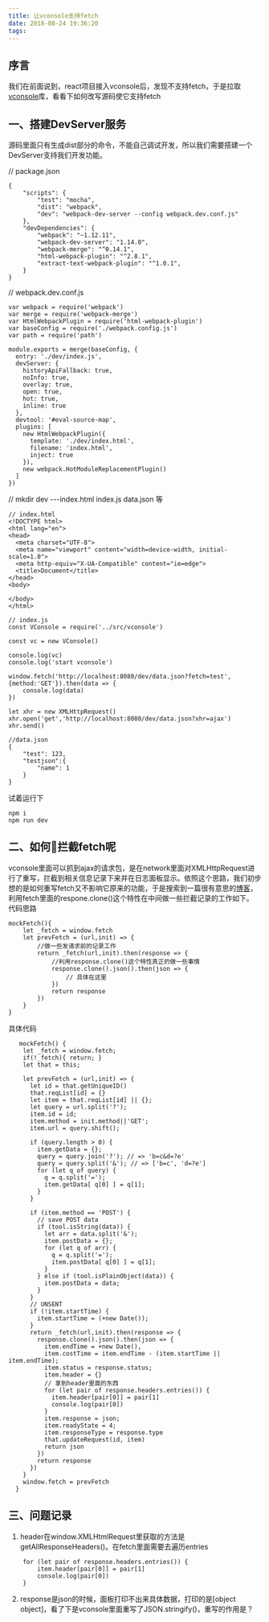 ```yaml
---
title: 让vconsole支持fetch
date: 2018-08-24 19:36:20
tags:
---
```


## 序言
我们在前面说到，react项目接入vconsole后，发现不支持fetch，于是拉取[vconsole](https://github.com/Tencent/vConsole)库，看看下如何改写源码使它支持fetch

## 一、搭建DevServer服务
源码里面只有生成dist部分的命令，不能自己调试开发，所以我们需要搭建一个DevServer支持我们开发功能。

// package.json
```
{
    "scripts": {
        "test": "mocha",
        "dist": "webpack",
        "dev": "webpack-dev-server --config webpack.dev.conf.js"
    },
    "devDependencies": {
        "webpack": "~1.12.11",
        "webpack-dev-server": "1.14.0",
        "webpack-merge": "^0.14.1",
        "html-webpack-plugin": "^2.8.1",
        "extract-text-webpack-plugin": "^1.0.1",
    }
}

```
// webpack.dev.conf.js
```
var webpack = require('webpack')
var merge = require('webpack-merge')
var HtmlWebpackPlugin = require('html-webpack-plugin')
var baseConfig = require('./webpack.config.js')
var path = require('path')

module.exports = merge(baseConfig, {
  entry: './dev/index.js',
  devServer: {
    historyApiFallback: true,
    noInfo: true,
    overlay: true,
    open: true,
    hot: true,
    inline: true
  },
  devtool: '#eval-source-map',
  plugins: [
    new HtmlWebpackPlugin({
      template: './dev/index.html',
      filename: 'index.html',
      inject: true
    }),
    new webpack.HotModuleReplacementPlugin()
  ]
})

```
// mkdir dev ---index.html index.js data.json 等
```
// index.html
<!DOCTYPE html>
<html lang="en">
<head>
  <meta charset="UTF-8">
  <meta name="viewport" content="width=device-width, initial-scale=1.0">
  <meta http-equiv="X-UA-Compatible" content="ie=edge">
  <title>Document</title>
</head>
<body>
  
</body>
</html>
```
```
// index.js
const VConsole = require('../src/vconsole')

const vc = new VConsole()

console.log(vc)
console.log('start vconsole')

window.fetch('http://localhost:8080/dev/data.json?fetch=test',{method:'GET'}).then(data => {
    console.log(data)
})

let xhr = new XMLHttpRequest()
xhr.open('get','http://localhost:8080/dev/data.json?xhr=ajax')
xhr.send()
```
```
//data.json
{
    "test": 123,
    "testjson":{
        "name": 1
    }
}
```
试着运行下
```
npm i
npm run dev
```

## 二、如何拦截fetch呢
vconsole里面可以抓到ajax的请求包，是在network里面对XMLHttpRequest进行了重写，拦截到相关信息记录下来并在日志面板显示。依照这个思路，我们初步想的是如何重写fetch又不影响它原来的功能，于是搜索到一篇很有意思的[博客](http://undefinedblog.com/how-to-intercept-fetch/)，利用fetch里面的respone.clone()这个特性在中间做一些拦截记录的工作如下。
代码思路
```
mockFetch(){
    let _fetch = window.fetch
    let prevFetch = (url,init) => {
        //做一些发请求前的记录工作
        return _fetch(url,init).then(response => {
            //利用response.clone()这个特性真正的做一些事情
            response.clone().json().then(json => {
                // 具体在这里
            })
            return response
        })
    }
}
```
具体代码
```
   mockFetch() {
    let _fetch = window.fetch;
    if(!_fetch){ return; }
    let that = this;

    let prevFetch = (url,init) => {
      let id = that.getUniqueID()
      that.reqList[id] = {}
      let item = that.reqList[id] || {};
      let query = url.split('?'); 
      item.id = id;
      item.method = init.method||'GET';
      item.url = query.shift(); 

      if (query.length > 0) {
        item.getData = {};
        query = query.join('?'); // => 'b=c&d=?e'
        query = query.split('&'); // => ['b=c', 'd=?e']
        for (let q of query) {
          q = q.split('=');
          item.getData[ q[0] ] = q[1];
        }
      }

      if (item.method == 'POST') {
        // save POST data
        if (tool.isString(data)) {
          let arr = data.split('&');
          item.postData = {};
          for (let q of arr) {
            q = q.split('=');
            item.postData[ q[0] ] = q[1];
          }
        } else if (tool.isPlainObject(data)) {
          item.postData = data;
        }
      }
      // UNSENT
      if (!item.startTime) {
        item.startTime = (+new Date());
      }
      return _fetch(url,init).then(response => {
        response.clone().json().then(json => {
          item.endTime = +new Date(),
          item.costTime = item.endTime - (item.startTime || item.endTime);
          item.status = response.status;
          item.header = {}
          // 拿到header里面的东西
          for (let pair of response.headers.entries()) {
            item.header[pair[0]] = pair[1]
            console.log(pair[0])
          }
          item.response = json;
          item.readyState = 4;
          item.responseType = response.type
          that.updateRequest(id, item)
          return json
        })
        return response
      })
    }
    window.fetch = prevFetch
  }
```

## 三、问题记录
1. header在window.XMLHtmlRequest里获取的方法是getAllResponseHeaders()。在fetch里面需要去遍历entries
```
    for (let pair of response.headers.entries()) {
        item.header[pair[0]] = pair[1]
        console.log(pair[0])
    }
```
2. response是json的时候，面板打印不出来具体数据，打印的是[object object]，看了下是vconsole里面重写了JSON.stringify()，重写的作用是？



